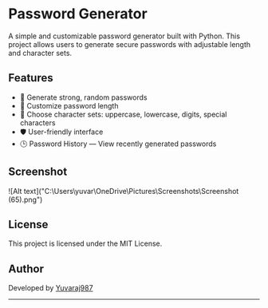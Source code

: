 # Password Generator

A simple and customizable password generator built with Python. This project allows users to generate secure passwords with adjustable length and character sets.

## Features

- 🔐 Generate strong, random passwords
- 🔢 Customize password length
- 🔡 Choose character sets: uppercase, lowercase, digits, special characters
- 🛡️ User-friendly interface
- 🕒 Password History — View recently generated passwords

## Screenshot

![Alt text]("C:\Users\yuvar\OneDrive\Pictures\Screenshots\Screenshot (65).png")

## License

This project is licensed under the MIT License.

## Author

Developed by [Yuvaraj987](https://github.com/Yuvaraj987)

---
